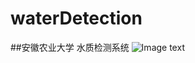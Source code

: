 # waterDetection
##安徽农业大学 水质检测系统
![Image text](https://github.com/wushuangxiaoyu/CalenderWindow/blob/master/img-folder/demo2.png)

